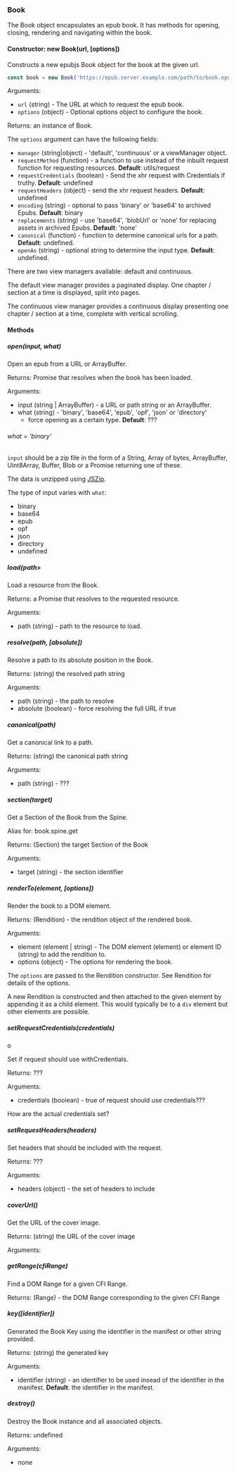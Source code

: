 <h3 id="book">Book</h3>

The Book object encapsulates an epub book. It has methods for opening,
closing, rendering and navigating within the book.

<h4 id="book.constructor">Constructor: new Book(url, [options])</h4>

Constructs a new epubjs Book object for the book at the given url.

```js
const book = new Book('https://epub.server.example.com/path/to/book.epub');
```
Arguments:
 
 * `url` (string) - The URL at which to request the epub book.
 * `options` (object) - Optional options object to configure the book.

Returns: an instance of Book.

The `options` argument can have the following fields:

 * `manager` (string\|object) - 'default', 'continuous' or a viewManager
   object.
 * `requestMethod` (function) - a function to use instead of the inbuilt request function for requesting resources.
 **Default**: utils/request
 * `requestCredentials` (boolean) - Send the xhr request with Credentials if truthy.
 **Default**: undefined
 * `requestHeaders` (object) - send the xhr request headers.
 **Default**: undefined
 * `encoding` (string) - optional to pass 'binary' or 'base64' to archived Epubs.
 **Default**: binary
 * `replacements` (string) - use 'base64', 'blobUrl' or 'none' for replacing
 assets in archived Epubs.
 **Default**: 'none'
 * `canonical` (function) - function to determine canonical urls for a path.
 **Default**: undefined.
 * `openAs` (string) - optional string to determine the input type.
 **Default**: undefined.


There are two view managers available: default and continuous.

The default view manager provides a paginated display. One chapter /
section at a time is displayed, split into pages.

The continuous view manager provides a continuous display presenting one
chapter / section at a time, complete with vertical scrolling.


<h4 id='book.methods'>Methods</h4>


<h5 id="book.open">open(input, what)</h5>

Open an epub from a URL or ArrayBuffer.

Returns: Promise that resolves when the book has been loaded.

Arguments:

 * input (string \| ArrayBuffer) - a URL or path string or an ArrayBuffer.
 * what (string) - 'binary', 'base64', 'epub', 'opf', 'json' or 'directory'
   - force opening as a certain type. **Default**: ???


<h6>what = 'binary'</h6>

`input` should be a zip file in the form of a String, Array of bytes,
ArrayBuffer, Uint8Array, Buffer, Blob or a Promise returning one of these.

The data is unzipped using [JSZip](https://stuk.github.io/jszip/).

The type of input varies with `what`:

 * binary
 * base64
 * epub
 * opf
 * json
 * directory
 * undefined


<h5 id="book.load">load(path></h5>

Load a resource from the Book.

Returns: a Promise that resolves to the requested resource.

Arguments:

 * path (string) - path to the resource to load.

<h5 id="book.resolve">resolve(path, [absolute])</h5>

Resolve a path to its absolute position in the Book.

Returns: (string) the resolved path string

Arguments:

 * path (string) - the path to resolve
 * absolute (boolean) - force resolving the full URL if true

<h5 id="book.canonical">canonical(path)</h5>

Get a canonical link to a path.

Returns: (string) the canonical path string

Arguments:

 * path (string) - ???

<h5 id="book.section">section(target)</h5>

Get a Section of the Book from the Spine.

Alias for: book.spine.get

Returns: (Section) the target Section of the Book

Arguments:

 * target (string) - the section identifier


<h5 id="book.renderto">renderTo(element, [options])</h5>

Render the book to a DOM element.

Returns: (Rendition) - the rendition object of the rendered book.

Arguments:

 * element (element \| string) - The DOM element (element) or element ID
   (string) to add the rendition to.
 * options (object) - The options for rendering the book.

The `options` are passed to the Rendition constructor. See Rendition for
details of the options.

A new Rendition is constructed and then attached to the given element by
appending it as a child element. This would typically be to a `div` element
but other elements are possible.

<h5 id="book.setRequestCredentials">setRequestCredentials(credentials)</h5>o

Set if request should use withCredentials.

Returns: ???

Arguments:

 * credentials (boolean) - true of request should use credentials???

How are the actual credentials set? 

<h5 id="book.setRequestHeaders">setRequestHeaders(headers)</h5>

Set headers that should be included with the request.

Returns: ???

Arguments:

 * headers (object) - the set of headers to include

<h5 id="book.coverUrl">coverUrl()</h5>

Get the URL of the cover image.

Returns: (string) the URL of the cover image

Arguments:

<h5 id="book.getRange">getRange(cfiRange)</h5>

Find a DOM Range for a given CFI Range.

Returns: (Range) - the DOM Range corresponding to the given CFI Range


<h5 id="book.key">key([identifier])</h5>

Generated the Book Key using the identifier in the manifest or other string
provided.

Returns: (string) the generated key

Arguments:

 * identifier (string) - an identifier to be used insead of the identifier
   in the manifest. **Default**: the identifier in the manifest.

<h5 id="book.destroy">destroy()</h5>

Destroy the Book instance and all associated objects.

Returns: undefined

Arguments:

 * none
